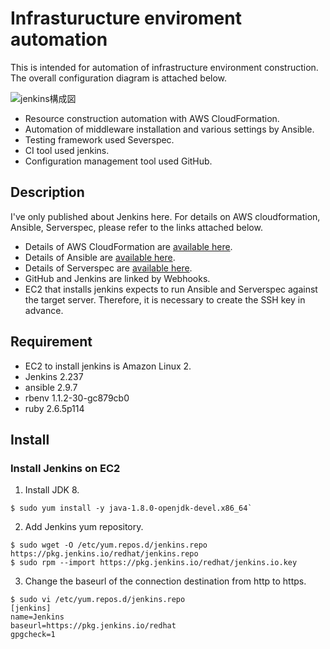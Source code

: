 # Infrasturucture enviroment automation
This is intended for automation of infrastructure environment construction.
The overall configuration diagram is attached below.

![jenkins構成図](https://user-images.githubusercontent.com/60305322/82865800-95f9aa00-9f62-11ea-9c8f-50e696a4ff3c.png)

- Resource construction automation with AWS CloudFormation.
- Automation of middleware installation and various settings by Ansible.
- Testing framework used Severspec.
- CI tool used jenkins.
- Configuration management tool used GitHub.

## Description
I've only published about Jenkins here.
For details on AWS cloudformation, Ansible, Serverspec, please refer to the links attached below.
- Details of AWS CloudFormation are [available here][1].
- Details of Ansible are [available here][2].
- Details of Serverspec are [available here][3].
- GitHub and Jenkins are linked by Webhooks.
- EC2 that installs jenkins expects to run Ansible and Serverspec against the target server. Therefore, it is necessary to create the SSH key in advance.

## Requirement
- EC2 to install jenkins is Amazon Linux 2.
- Jenkins 2.237
- ansible 2.9.7
- rbenv 1.1.2-30-gc879cb0
- ruby 2.6.5p114

## Install
### Install Jenkins on EC2
1. Install JDK 8.
```
$ sudo yum install -y java-1.8.0-openjdk-devel.x86_64`
```

2. Add Jenkins yum repository.
```
$ sudo wget -O /etc/yum.repos.d/jenkins.repo https://pkg.jenkins.io/redhat/jenkins.repo
$ sudo rpm --import https://pkg.jenkins.io/redhat/jenkins.io.key
```
3. Change the baseurl of the connection destination from http to https.
```
$ sudo vi /etc/yum.repos.d/jenkins.repo
[jenkins]
name=Jenkins
baseurl=https://pkg.jenkins.io/redhat
gpgcheck=1
```


[1]:https://github.com/neetzama/cloudformation_study
[2]:https://github.com/neetzama/ansible_study
[3]:https://github.com/neetzama/serverspec_study